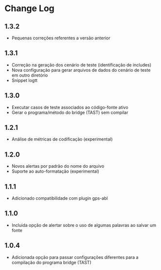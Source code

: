 # Change Log

## 1.3.2
- Pequenas correções referentes a versão anterior

## 1.3.1
- Correção na geração dos cenário de teste (identificação de includes)
- Nova configuração para gerar arquivos de dados do cenário de teste em outro diretório
- Snippet logtt

## 1.3.0
- Executar casos de teste associados ao código-fonte ativo
- Gerar o programa/método do bridge (TAST) sem compilar

## 1.2.1
- Análise de métricas de codificação (experimental)

## 1.2.0
- Novos alertas por padrão do nome do arquivo
- Suporte ao auto-formatação (experimental)

## 1.1.1
- Adicionado compatibilidade com plugin gps-abl

## 1.1.0
- Incluida opção de alertar sobre o uso de algumas palavras ao salvar um fonte

## 1.0.4
- Adicionada opção para passar configurações diferentes para a compilação do programa bridge (TAST)
